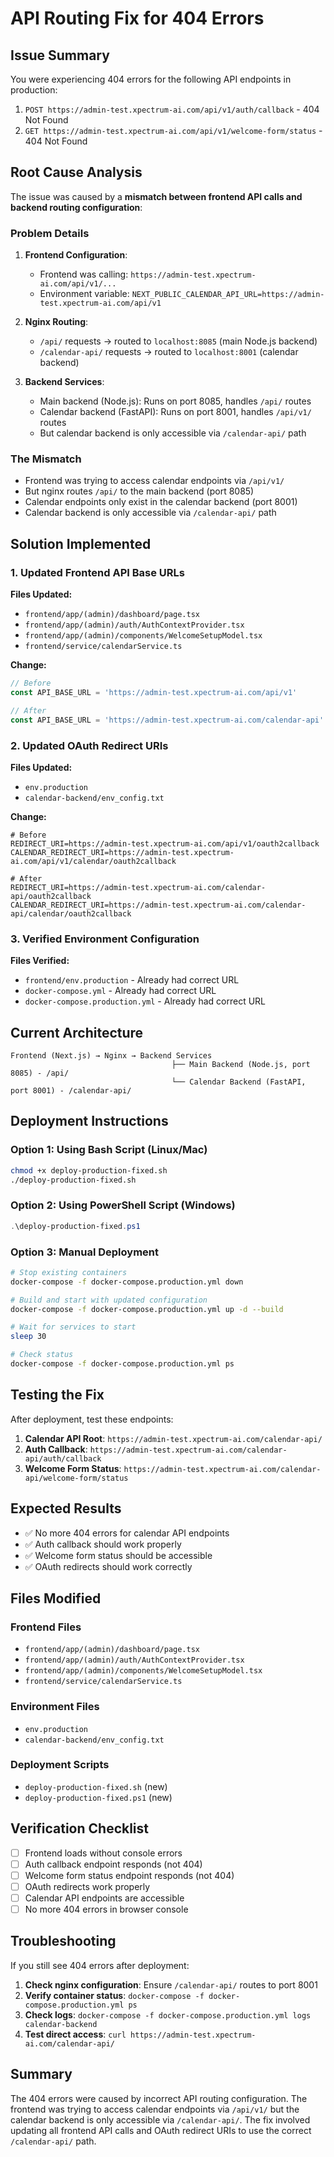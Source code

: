 # API Routing Fix for 404 Errors

## Issue Summary

You were experiencing 404 errors for the following API endpoints in production:

1. `POST https://admin-test.xpectrum-ai.com/api/v1/auth/callback` - 404 Not Found
2. `GET https://admin-test.xpectrum-ai.com/api/v1/welcome-form/status` - 404 Not Found

## Root Cause Analysis

The issue was caused by a **mismatch between frontend API calls and backend routing configuration**:

### Problem Details

1. **Frontend Configuration**: 
   - Frontend was calling: `https://admin-test.xpectrum-ai.com/api/v1/...`
   - Environment variable: `NEXT_PUBLIC_CALENDAR_API_URL=https://admin-test.xpectrum-ai.com/api/v1`

2. **Nginx Routing**:
   - `/api/` requests → routed to `localhost:8085` (main Node.js backend)
   - `/calendar-api/` requests → routed to `localhost:8001` (calendar backend)

3. **Backend Services**:
   - Main backend (Node.js): Runs on port 8085, handles `/api/` routes
   - Calendar backend (FastAPI): Runs on port 8001, handles `/api/v1/` routes
   - But calendar backend is only accessible via `/calendar-api/` path

### The Mismatch

- Frontend was trying to access calendar endpoints via `/api/v1/`
- But nginx routes `/api/` to the main backend (port 8085)
- Calendar endpoints only exist in the calendar backend (port 8001)
- Calendar backend is only accessible via `/calendar-api/` path

## Solution Implemented

### 1. Updated Frontend API Base URLs

**Files Updated:**
- `frontend/app/(admin)/dashboard/page.tsx`
- `frontend/app/(admin)/auth/AuthContextProvider.tsx`
- `frontend/app/(admin)/components/WelcomeSetupModel.tsx`
- `frontend/service/calendarService.ts`

**Change:**
```javascript
// Before
const API_BASE_URL = 'https://admin-test.xpectrum-ai.com/api/v1'

// After  
const API_BASE_URL = 'https://admin-test.xpectrum-ai.com/calendar-api'
```

### 2. Updated OAuth Redirect URIs

**Files Updated:**
- `env.production`
- `calendar-backend/env_config.txt`

**Change:**
```env
# Before
REDIRECT_URI=https://admin-test.xpectrum-ai.com/api/v1/oauth2callback
CALENDAR_REDIRECT_URI=https://admin-test.xpectrum-ai.com/api/v1/calendar/oauth2callback

# After
REDIRECT_URI=https://admin-test.xpectrum-ai.com/calendar-api/oauth2callback
CALENDAR_REDIRECT_URI=https://admin-test.xpectrum-ai.com/calendar-api/calendar/oauth2callback
```

### 3. Verified Environment Configuration

**Files Verified:**
- `frontend/env.production` - Already had correct URL
- `docker-compose.yml` - Already had correct URL
- `docker-compose.production.yml` - Already had correct URL

## Current Architecture

```
Frontend (Next.js) → Nginx → Backend Services
                                    ├── Main Backend (Node.js, port 8085) - /api/
                                    └── Calendar Backend (FastAPI, port 8001) - /calendar-api/
```

## Deployment Instructions

### Option 1: Using Bash Script (Linux/Mac)
```bash
chmod +x deploy-production-fixed.sh
./deploy-production-fixed.sh
```

### Option 2: Using PowerShell Script (Windows)
```powershell
.\deploy-production-fixed.ps1
```

### Option 3: Manual Deployment
```bash
# Stop existing containers
docker-compose -f docker-compose.production.yml down

# Build and start with updated configuration
docker-compose -f docker-compose.production.yml up -d --build

# Wait for services to start
sleep 30

# Check status
docker-compose -f docker-compose.production.yml ps
```

## Testing the Fix

After deployment, test these endpoints:

1. **Calendar API Root**: `https://admin-test.xpectrum-ai.com/calendar-api/`
2. **Auth Callback**: `https://admin-test.xpectrum-ai.com/calendar-api/auth/callback`
3. **Welcome Form Status**: `https://admin-test.xpectrum-ai.com/calendar-api/welcome-form/status`

## Expected Results

- ✅ No more 404 errors for calendar API endpoints
- ✅ Auth callback should work properly
- ✅ Welcome form status should be accessible
- ✅ OAuth redirects should work correctly

## Files Modified

### Frontend Files
- `frontend/app/(admin)/dashboard/page.tsx`
- `frontend/app/(admin)/auth/AuthContextProvider.tsx`
- `frontend/app/(admin)/components/WelcomeSetupModel.tsx`
- `frontend/service/calendarService.ts`

### Environment Files
- `env.production`
- `calendar-backend/env_config.txt`

### Deployment Scripts
- `deploy-production-fixed.sh` (new)
- `deploy-production-fixed.ps1` (new)

## Verification Checklist

- [ ] Frontend loads without console errors
- [ ] Auth callback endpoint responds (not 404)
- [ ] Welcome form status endpoint responds (not 404)
- [ ] OAuth redirects work properly
- [ ] Calendar API endpoints are accessible
- [ ] No more 404 errors in browser console

## Troubleshooting

If you still see 404 errors after deployment:

1. **Check nginx configuration**: Ensure `/calendar-api/` routes to port 8001
2. **Verify container status**: `docker-compose -f docker-compose.production.yml ps`
3. **Check logs**: `docker-compose -f docker-compose.production.yml logs calendar-backend`
4. **Test direct access**: `curl https://admin-test.xpectrum-ai.com/calendar-api/`

## Summary

The 404 errors were caused by incorrect API routing configuration. The frontend was trying to access calendar endpoints via `/api/v1/` but the calendar backend is only accessible via `/calendar-api/`. The fix involved updating all frontend API calls and OAuth redirect URIs to use the correct `/calendar-api/` path. 